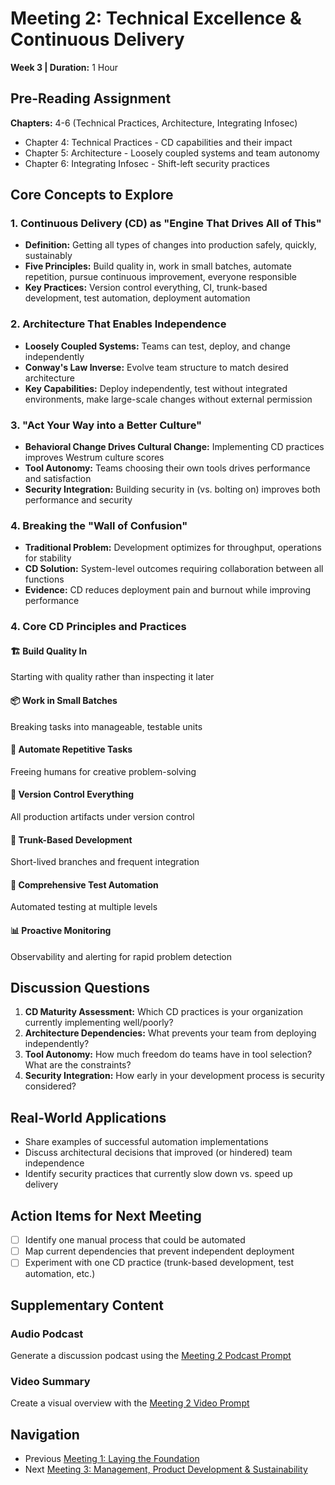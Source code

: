 # Meeting 2: Technical Excellence & Continuous Delivery

**Week 3 | Duration:** 1 Hour

## Pre-Reading Assignment

**Chapters:** 4-6 (Technical Practices, Architecture, Integrating Infosec)

- Chapter 4: Technical Practices - CD capabilities and their impact
- Chapter 5: Architecture - Loosely coupled systems and team autonomy
- Chapter 6: Integrating Infosec - Shift-left security practices

## Core Concepts to Explore

### 1. Continuous Delivery (CD) as "Engine That Drives All of This"

- **Definition:** Getting all types of changes into production safely, quickly, sustainably
- **Five Principles:** Build quality in, work in small batches, automate repetition, pursue continuous improvement, everyone responsible
- **Key Practices:** Version control everything, CI, trunk-based development, test automation, deployment automation

### 2. Architecture That Enables Independence

- **Loosely Coupled Systems:** Teams can test, deploy, and change independently
- **Conway's Law Inverse:** Evolve team structure to match desired architecture
- **Key Capabilities:** Deploy independently, test without integrated environments, make large-scale changes without external permission

### 3. "Act Your Way into a Better Culture"

- **Behavioral Change Drives Cultural Change:** Implementing CD practices improves Westrum culture scores
- **Tool Autonomy:** Teams choosing their own tools drives performance and satisfaction
- **Security Integration:** Building security in (vs. bolting on) improves both performance and security

### 4. Breaking the "Wall of Confusion"

- **Traditional Problem:** Development optimizes for throughput, operations for stability
- **CD Solution:** System-level outcomes requiring collaboration between all functions
- **Evidence:** CD reduces deployment pain and burnout while improving performance

### 4. Core CD Principles and Practices

#### 🏗️ Build Quality In

Starting with quality rather than inspecting it later

#### 📦 Work in Small Batches

Breaking tasks into manageable, testable units

#### 🤖 Automate Repetitive Tasks

Freeing humans for creative problem-solving

#### 📂 Version Control Everything

All production artifacts under version control

#### 🌳 Trunk-Based Development

Short-lived branches and frequent integration

#### 🧪 Comprehensive Test Automation

Automated testing at multiple levels

#### 📊 Proactive Monitoring

Observability and alerting for rapid problem detection

## Discussion Questions

1. **CD Maturity Assessment:** Which CD practices is your organization currently implementing well/poorly?
2. **Architecture Dependencies:** What prevents your team from deploying independently?
3. **Tool Autonomy:** How much freedom do teams have in tool selection? What are the constraints?
4. **Security Integration:** How early in your development process is security considered?

## Real-World Applications

- Share examples of successful automation implementations
- Discuss architectural decisions that improved (or hindered) team independence
- Identify security practices that currently slow down vs. speed up delivery

## Action Items for Next Meeting

- [ ] Identify one manual process that could be automated
- [ ] Map current dependencies that prevent independent deployment
- [ ] Experiment with one CD practice (trunk-based development, test automation, etc.)

## Supplementary Content

### Audio Podcast

Generate a discussion podcast using the [Meeting 2 Podcast Prompt](podcast-prompt.md)

### Video Summary

Create a visual overview with the [Meeting 2 Video Prompt](video-prompt.md)

## Navigation

- Previous [Meeting 1: Laying the Foundation](../meeting-1/meeting-guide.md)
- Next [Meeting 3: Management, Product Development & Sustainability](../meeting-3/meeting-guide.md)
